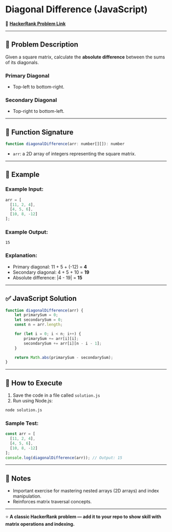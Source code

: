 # Diagonal Difference (JavaScript)

🔗 **[HackerRank Problem Link](https://www.hackerrank.com/challenges/diagonal-difference/problem?isFullScreen=true)**

---

## 📖 Problem Description

Given a square matrix, calculate the **absolute difference** between the sums of its diagonals.

### Primary Diagonal
- Top-left to bottom-right.

### Secondary Diagonal
- Top-right to bottom-left.

---

## 🧾 Function Signature

```javascript
function diagonalDifference(arr: number[][]): number
```

- `arr`: a 2D array of integers representing the square matrix.

---

## 📝 Example

### Example Input:
```javascript
arr = [
  [11, 2, 4],
  [4, 5, 6],
  [10, 8, -12]
];
```

### Example Output:
```text
15
```

### Explanation:

- Primary diagonal: 11 + 5 + (-12) = **4**
- Secondary diagonal: 4 + 5 + 10 = **19**
- Absolute difference: |4 - 19| = **15**

---

## ✅ JavaScript Solution

```javascript
function diagonalDifference(arr) {
    let primarySum = 0;
    let secondarySum = 0;
    const n = arr.length;

    for (let i = 0; i < n; i++) {
        primarySum += arr[i][i];
        secondarySum += arr[i][n - i - 1];
    }

    return Math.abs(primarySum - secondarySum);
}
```

---

## 🚀 How to Execute

1. Save the code in a file called `solution.js`
2. Run using Node.js:

```bash
node solution.js
```

### Sample Test:

```javascript
const arr = [
  [11, 2, 4],
  [4, 5, 6],
  [10, 8, -12]
];
console.log(diagonalDifference(arr)); // Output: 15
```

---

## 📌 Notes

- Important exercise for mastering nested arrays (2D arrays) and index manipulation.
- Reinforces matrix traversal concepts.

---

⭐ **A classic HackerRank problem — add it to your repo to show skill with matrix operations and indexing.**
